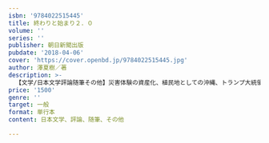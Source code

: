 ```yaml
---
isbn: '9784022515445'
title: 終わりと始まり２．０
volume: ''
series: ''
publisher: 朝日新聞出版
pubdate: '2018-04-06'
cover: 'https://cover.openbd.jp/9784022515445.jpg'
author: 澤夏樹／著
description: >-
  【文学/日本文学評論随筆その他】災害体験の資産化、植民地としての沖縄、トランプ大統領と「事実」……困難を抱える人びとの話に耳を傾け続け、日本の危機、戦争のできる国への変貌を憂える。縦横無尽な作家の身体と心がとらえた、朝日新聞好評連載中の名コラム59。
price: '1500'
genre: ''
target: 一般
format: 単行本
content: 日本文学、評論、随筆、その他

---
```

